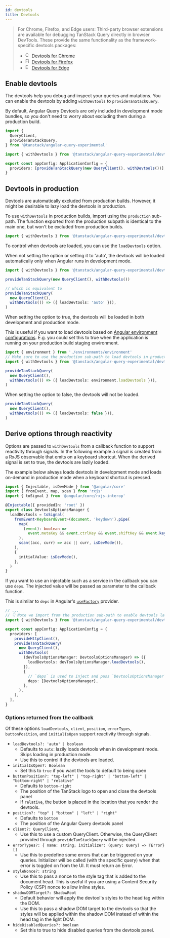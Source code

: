 ```yaml
---
id: devtools
title: Devtools
---
```


> For Chrome, Firefox, and Edge users: Third-party browser extensions are available for debugging TanStack Query directly in browser DevTools. These provide the same functionality as the framework-specific devtools packages:
>
> - <img alt="Chrome logo" src="https://www.google.com/chrome/static/images/chrome-logo.svg" width="16" height="16" class="inline mr-1 not-prose" /> [Devtools for Chrome](https://chromewebstore.google.com/detail/tanstack-query-devtools/annajfchloimdhceglpgglpeepfghfai)
> - <img alt="Firefox logo" src="https://upload.wikimedia.org/wikipedia/commons/a/a0/Firefox_logo%2C_2019.svg" width="16" height="16" class="inline mr-1 not-prose" /> [Devtools for Firefox](https://addons.mozilla.org/en-US/firefox/addon/tanstack-query-devtools/)
> - <img alt="Edge logo" src="https://upload.wikimedia.org/wikipedia/commons/9/98/Microsoft_Edge_logo_%282019%29.svg" width="16" height="16" class="inline mr-1 not-prose" /> [Devtools for Edge](https://microsoftedge.microsoft.com/addons/detail/tanstack-query-devtools/edmdpkgkacmjopodhfolmphdenmddobj)

## Enable devtools

The devtools help you debug and inspect your queries and mutations. You can enable the devtools by adding `withDevtools` to `provideTanStackQuery`.

By default, Angular Query Devtools are only included in development mode bundles, so you don't need to worry about excluding them during a production build.

```ts
import {
  QueryClient,
  provideTanStackQuery,
} from '@tanstack/angular-query-experimental'

import { withDevtools } from '@tanstack/angular-query-experimental/devtools'

export const appConfig: ApplicationConfig = {
  providers: [provideTanStackQuery(new QueryClient(), withDevtools())],
}
```

## Devtools in production

Devtools are automatically excluded from production builds. However, it might be desirable to lazy load the devtools in production.

To use `withDevtools` in production builds, import using the `production` sub-path. The function exported from the production subpath is identical to the main one, but won't be excluded from production builds.

```ts
import { withDevtools } from '@tanstack/angular-query-experimental/devtools/production'
```

To control when devtools are loaded, you can use the `loadDevtools` option.

When not setting the option or setting it to 'auto', the devtools will be loaded automatically only when Angular runs in development mode.

```ts
import { withDevtools } from '@tanstack/angular-query-experimental/devtools'

provideTanStackQuery(new QueryClient(), withDevtools())

// which is equivalent to
provideTanStackQuery(
  new QueryClient(),
  withDevtools(() => ({ loadDevtools: 'auto' })),
)
```

When setting the option to true, the devtools will be loaded in both development and production mode.

This is useful if you want to load devtools based on [Angular environment configurations](https://angular.dev/tools/cli/environments). E.g. you could set this to true when the application is running on your production build staging environment.

```ts
import { environment } from './environments/environment'
// Make sure to use the production sub-path to load devtools in production builds
import { withDevtools } from '@tanstack/angular-query-experimental/devtools/production'

provideTanStackQuery(
  new QueryClient(),
  withDevtools(() => ({ loadDevtools: environment.loadDevtools })),
)
```

When setting the option to false, the devtools will not be loaded.

```ts
provideTanStackQuery(
  new QueryClient(),
  withDevtools(() => ({ loadDevtools: false })),
)
```

## Derive options through reactivity

Options are passed to `withDevtools` from a callback function to support reactivity through signals. In the following example
a signal is created from a RxJS observable that emits on a keyboard shortcut. When the derived signal is set to true, the devtools are lazily loaded.

The example below always loads devtools in development mode and loads on-demand in production mode when a keyboard shortcut is pressed.

```ts
import { Injectable, isDevMode } from '@angular/core'
import { fromEvent, map, scan } from 'rxjs'
import { toSignal } from '@angular/core/rxjs-interop'

@Injectable({ providedIn: 'root' })
export class DevtoolsOptionsManager {
  loadDevtools = toSignal(
    fromEvent<KeyboardEvent>(document, 'keydown').pipe(
      map(
        (event): boolean =>
          event.metaKey && event.ctrlKey && event.shiftKey && event.key === 'D',
      ),
      scan((acc, curr) => acc || curr, isDevMode()),
    ),
    {
      initialValue: isDevMode(),
    },
  )
}
```

If you want to use an injectable such as a service in the callback you can use `deps`. The injected value will be passed as parameter to the callback function.

This is similar to `deps` in Angular's [`useFactory`](https://angular.dev/guide/di/dependency-injection-providers#factory-providers-usefactory) provider.

```ts
// ...
// 👇 Note we import from the production sub-path to enable devtools lazy loading in production builds
import { withDevtools } from '@tanstack/angular-query-experimental/devtools/production'

export const appConfig: ApplicationConfig = {
  providers: [
    provideHttpClient(),
    provideTanStackQuery(
      new QueryClient(),
      withDevtools(
        (devToolsOptionsManager: DevtoolsOptionsManager) => ({
          loadDevtools: devToolsOptionsManager.loadDevtools(),
        }),
        {
          // `deps` is used to inject and pass `DevtoolsOptionsManager` to the `withDevtools` callback.
          deps: [DevtoolsOptionsManager],
        },
      ),
    ),
  ],
}
```

### Options returned from the callback

Of these options `loadDevtools`, `client`, `position`, `errorTypes`, `buttonPosition`, and `initialIsOpen` support reactivity through signals.

- `loadDevtools?: 'auto' | boolean`
  - Defaults to `auto`: lazily loads devtools when in development mode. Skips loading in production mode.
  - Use this to control if the devtools are loaded.
- `initialIsOpen?: Boolean`
  - Set this to `true` if you want the tools to default to being open
- `buttonPosition?: "top-left" | "top-right" | "bottom-left" | "bottom-right" | "relative"`
  - Defaults to `bottom-right`
  - The position of the TanStack logo to open and close the devtools panel
  - If `relative`, the button is placed in the location that you render the devtools.
- `position?: "top" | "bottom" | "left" | "right"`
  - Defaults to `bottom`
  - The position of the Angular Query devtools panel
- `client?: QueryClient`,
  - Use this to use a custom QueryClient. Otherwise, the QueryClient provided through `provideTanStackQuery` will be injected.
- `errorTypes?: { name: string; initializer: (query: Query) => TError}[]`
  - Use this to predefine some errors that can be triggered on your queries. Initializer will be called (with the specific query) when that error is toggled on from the UI. It must return an Error.
- `styleNonce?: string`
  - Use this to pass a nonce to the style tag that is added to the document head. This is useful if you are using a Content Security Policy (CSP) nonce to allow inline styles.
- `shadowDOMTarget?: ShadowRoot`
  - Default behavior will apply the devtool's styles to the head tag within the DOM.
  - Use this to pass a shadow DOM target to the devtools so that the styles will be applied within the shadow DOM instead of within the head tag in the light DOM.
- `hideDisabledQueries?: boolean`
  - Set this to true to hide disabled queries from the devtools panel.
